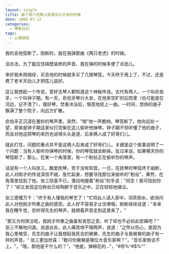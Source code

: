 ```yaml
---
layout: single
title: 每个周六的晚上是我乐兴大发的时候
date: 2008-07-12
categories:
  - 博客日记
tags:
  - 心情随笔
---
```


我的吉他弦断了，刚断的，就在我弹那曲《两只老虎》的时候。

没办法，为了能压住隔壁装修的声音，我在弹的时候多使了点劲儿。

幸好我未雨绸缪，买吉他的时候就多买了几根琴弦，今天终于用上了，不过，还是费了老半天劲儿才把弦儿装好。


这让我想起一个传说，爱好古琴人都知道这个神秘传说。古代有两人，一个叫俞伯牙，一个叫钟子期。有一天，俞伯牙琴兴大发，在他家空旷的后院里（也可能是在河边，记不清了），摆好琴，焚香沐浴后，惬意地抚上一曲。一时间，悠扬的曲子飘满了整个院子，向远方扩散。

俞伯牙正沉浸在曼妙的琴声里，突然，"啪"地一声脆响，琴弦断了。他向远处一望，原来是钟子期这家伙打完柴在这儿偷听他弹琴。钟子期不但听懂了他的曲子，而且对他这把琴的来历也说得头头是道，后来俩人成了好哥们儿。

就此打住，问题的重点并不是这俩人后来成了好哥们儿，关键是这个故事说明了一个问题：当有人偷听你弹琴的时候，你的琴弦就会断掉。反过来说，如果哪天你的琴弦断了，那么，在某一个角落里，有一个粉丝正在偷听你的琴声。

话说有一个人叫张三，酷爱抚琴，苦于没有知音。一日，在抚琴时琴弦终于崩断，此人对刚才的传说深信不疑，急忙起身，想要寻找那位来偷听的"粉丝"，果然，在角落里找到了他。张三欣喜不已，激动地握着"粉丝"的手说："同志！我可找到你了！"却又发现这位粉丝已经陶醉于音乐之中，正在轻轻地啜泣。

张三感慨万千："终于有人懂我的琴艺了！"忙将此人请入家中，沏茶倒水，欲询问此人对他刚才所奏之曲的感受。此人好不容易才止住哽咽，断断续续说道："本来我在睡午觉，忽听得先生的琴声，就顺着声音走到这里来了。"

"那又为何哭泣呢，我刚才所奏之曲虽有哀怨之意，听了却也不必如此悲痛吧？" 张三不解地问道。说道此处，此人痛苦地干嚎两声，说道："之所以伤心，是因为我心里难受，先生的曲子让我想起我死去的舅舅，先生的曲子与我舅舅的曲子有一样的声音。" 张三更加欣喜："敢问你舅舅是哪位大音乐家啊？"，"音乐家倒谈不上。"，"哦，那他是干什么的？"，"他是，弹棉花的..."，"#@$%^#$%^#$%^"